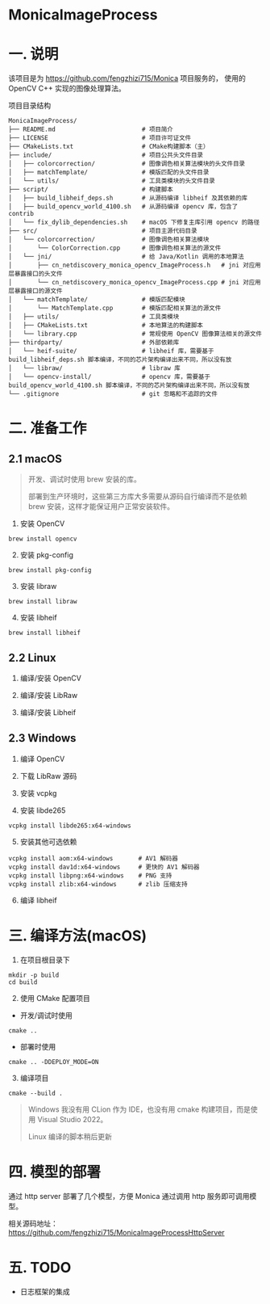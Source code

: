 # MonicaImageProcess

# 一. 说明
该项目是为 https://github.com/fengzhizi715/Monica 项目服务的， 使用的 OpenCV C++ 实现的图像处理算法。

项目目录结构

```
MonicaImageProcess/
├── README.md                        # 项目简介
├── LICENSE                          # 项目许可证文件
├── CMakeLists.txt                   # CMake构建脚本（主）
├── include/                         # 项目公共头文件目录
│   ├── colorcorrection/             # 图像调色相关算法模块的头文件目录
│   ├── matchTemplate/               # 模版匹配的头文件目录
│   └── utils/                       # 工具类模块的头文件目录
├── script/                          # 构建脚本
│   ├── build_libheif_deps.sh        # 从源码编译 libheif 及其依赖的库
│   ├── build_opencv_world_4100.sh   # 从源码编译 opencv 库，包含了 contrib
│   └── fix_dylib_dependencies.sh    # macOS 下修复主库引用 opencv 的路径
├── src/                             # 项目主源代码目录
│   └── colorcorrection/             # 图像调色相关算法模块
│       └── ColorCorrection.cpp      # 图像调色相关算法的源文件
│   └── jni/                         # 给 Java/Kotlin 调用的本地算法
│       ├── cn_netdiscovery_monica_opencv_ImageProcess.h   # jni 对应用层暴露接口的头文件
│       └── cn_netdiscovery_monica_opencv_ImageProcess.cpp # jni 对应用层暴露接口的源文件
│   └── matchTemplate/               # 模版匹配模块
│       └── MatchTemplate.cpp        # 模版匹配相关算法的源文件
│   ├── utils/                       # 工具类模块
│   ├── CMakeLists.txt               # 本地算法的构建脚本
│   └── library.cpp                  # 常规使用 OpenCV 图像算法相关的源文件
├── thirdparty/                      # 外部依赖库
│   └── heif-suite/                  # libheif 库，需要基于 build_libheif_deps.sh 脚本编译，不同的芯片架构编译出来不同，所以没有放
│   └── libraw/                      # libraw 库
│   └── opencv-install/              # opencv 库，需要基于 build_opencv_world_4100.sh 脚本编译，不同的芯片架构编译出来不同，所以没有放
└── .gitignore                       # git 忽略和不追踪的文件
```

# 二. 准备工作

## 2.1 macOS

> 开发、调试时使用 brew 安装的库。
> 
> 部署到生产环境时，这些第三方库大多需要从源码自行编译而不是依赖 brew 安装，这样才能保证用户正常安装软件。

1. 安装 OpenCV

```
brew install opencv
```

2. 安装 pkg-config

```
brew install pkg-config
```

3. 安装 libraw

```
brew install libraw
```

4. 安装 libheif

```
brew install libheif
```

## 2.2 Linux
1. 编译/安装 OpenCV

2. 编译/安装 LibRaw

3. 编译/安装 Libheif


## 2.3 Windows
1. 编译 OpenCV

2. 下载 LibRaw 源码

3. 安装 vcpkg

4. 安装 libde265
```
vcpkg install libde265:x64-windows
```

5. 安装其他可选依赖
```
vcpkg install aom:x64-windows       # AV1 解码器
vcpkg install dav1d:x64-windows     # 更快的 AV1 解码器
vcpkg install libpng:x64-windows    # PNG 支持
vcpkg install zlib:x64-windows      # zlib 压缩支持
```

6. 编译 libheif

# 三. 编译方法(macOS)

1. 在项目根目录下
```
mkdir -p build
cd build
```

2. 使用 CMake 配置项目

* 开发/调试时使用
```
cmake ..
```
* 部署时使用
```
cmake .. -DDEPLOY_MODE=ON
```

3. 编译项目
```
cmake --build .
```

> Windows 我没有用 CLion 作为 IDE，也没有用 cmake 构建项目，而是使用 Visual Studio 2022。
> 
> Linux 编译的脚本稍后更新

# 四. 模型的部署

通过 http server 部署了几个模型，方便 Monica 通过调用 http 服务即可调用模型。

相关源码地址：
https://github.com/fengzhizi715/MonicaImageProcessHttpServer

# 五. TODO

* 日志框架的集成